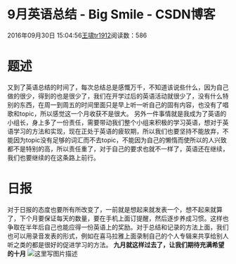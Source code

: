 # 9月英语总结 - Big Smile - CSDN博客
2016年09月30日 15:04:56[王啸tr1912](https://me.csdn.net/tr1912)阅读数：586
# 题述
又到了英语总结的时间了，每次总结总是感慨万千，不知道该说些什么，因为自己做的很少，得到的也是很少了，我们在开学过后的英语活动就很少了，没有什么特别的东西，在周一到周五的时间里面只是早上听一听自己的固有内容，也没有了唱歌和topic，所以感觉这一个月收获不是很大。
另外一件事情就是我成为了英语的小组长，身上多了一份责任，需要带动我们整个小组来积极的学习英语，想对于英语学习的方法和实现，现在正处于英语的疲软期，所以我们也要坚持不能放弃，不能因为topic没有足够的词汇而不去topic，不能因为自己的懒惰而使所以的人兴致都不是特别的高，所以责任重了，对于自己的要求也就不一样了，英语还在继续，我们也要继续的在这条路上前行。
# 日报
对于日报的态度也要所有所改变了，一前就是想起来就发表一个，想不起来就算了，下个月要保证每天的数量，要在手机上面订提醒，然后逐步养成习惯。这样也争取在半年后自己也能应得一份英语上的奖励。对于总结和记录的方法上面，我们也可以用录音发表的形式，例如在喜马拉雅上面录制自己的个人专辑来共享给别人听之类的都是很好的促进学习的方法。
**九月就这样过去了，让我们期待充满希望的十月**
![这里写图片描述](https://img-blog.csdn.net/20160930150356237)
